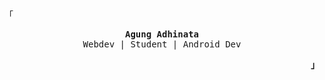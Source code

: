 <p align="left"><samp>「</samp></p>
<p align="center">
  <samp>
    <b>Agung Adhinata</b>
    <br>
    Webdev | Student | Android Dev
   </samp>
</p>
<p align="right"><strong><samp>」</samp></strong></p>
